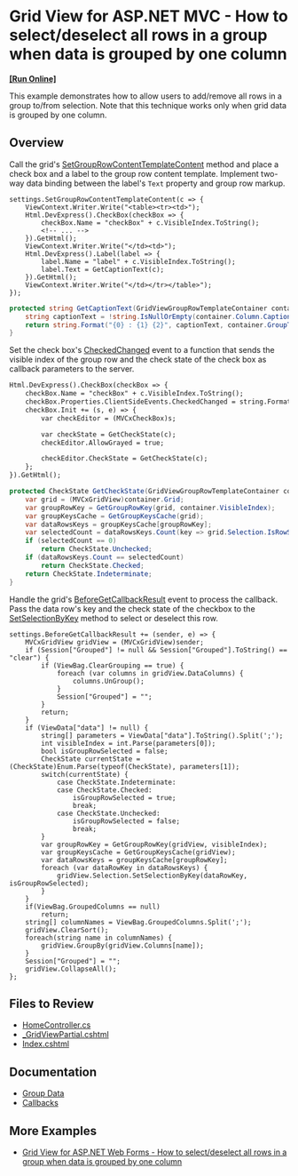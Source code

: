 # Grid View for ASP.NET MVC - How to select/deselect all rows in a group when data is grouped by one column
<!-- run online -->
**[[Run Online]](https://codecentral.devexpress.com/t362032/)**
<!-- run online end -->

This example demonstrates how to allow users to add/remove all rows in a group to/from selection. Note that this technique works only when grid data is grouped by one column.

## Overview

Call the grid's [SetGroupRowContentTemplateContent](https://docs.devexpress.com/AspNetMvc/DevExpress.Web.Mvc.MVCxGridViewProperties.SetGroupRowContentTemplateContent.overloads) method and place a check box and a label to the group row content template. Implement two-way data binding between the label's `Text` property and group row markup.

```cshtml
settings.SetGroupRowContentTemplateContent(c => {
    ViewContext.Writer.Write("<table><tr><td>");
    Html.DevExpress().CheckBox(checkBox => {
        checkBox.Name = "checkBox" + c.VisibleIndex.ToString();
        <!-- ... -->
    }).GetHtml();
    ViewContext.Writer.Write("</td><td>");
    Html.DevExpress().Label(label => {
        label.Name = "label" + c.VisibleIndex.ToString();
        label.Text = GetCaptionText(c);
    }).GetHtml();
    ViewContext.Writer.Write("</td></tr></table>");
});
```

```cs
protected string GetCaptionText(GridViewGroupRowTemplateContainer container) {
    string captionText = !string.IsNullOrEmpty(container.Column.Caption) ? container.Column.Caption : container.Column.FieldName;
    return string.Format("{0} : {1} {2}", captionText, container.GroupText, container.SummaryText);
}
```

Set the check box's [CheckedChanged](https://docs.devexpress.com/AspNet/DevExpress.Web.CheckEditClientSideEvents.CheckedChanged) event to a function that sends the visible index of the group row and the check state of the check box as callback parameters to the server.

```aspx
Html.DevExpress().CheckBox(checkBox => {
    checkBox.Name = "checkBox" + c.VisibleIndex.ToString();
    checkBox.Properties.ClientSideEvents.CheckedChanged = string.Format("function(s, e){{ {0}.PerformCallback({{parameters: '{1};' + s.GetCheckState()}}); }}", settings.Name, c.VisibleIndex);
    checkBox.Init += (s, e) => {
        var checkEditor = (MVCxCheckBox)s;

        var checkState = GetCheckState(c);
        checkEditor.AllowGrayed = true;

        checkEditor.CheckState = GetCheckState(c);
    };
}).GetHtml();
```

```cs
protected CheckState GetCheckState(GridViewGroupRowTemplateContainer container) {
    var grid = (MVCxGridView)container.Grid;
    var groupRowKey = GetGroupRowKey(grid, container.VisibleIndex);
    var groupKeysCache = GetGroupKeysCache(grid);
    var dataRowsKeys = groupKeysCache[groupRowKey];
    var selectedCount = dataRowsKeys.Count(key => grid.Selection.IsRowSelectedByKey(key));
    if (selectedCount == 0)
        return CheckState.Unchecked;
    if (dataRowsKeys.Count == selectedCount)
        return CheckState.Checked;
    return CheckState.Indeterminate;
}
```

Handle the grid's [BeforeGetCallbackResult](https://docs.devexpress.com/AspNetMvc/DevExpress.Web.Mvc.GridSettingsBase.BeforeGetCallbackResult) event to process the callback. Pass the data row's key and the check state of the checkbox to the [SetSelectionByKey](https://docs.devexpress.com/AspNet/DevExpress.Web.Data.WebDataSelection.SetSelectionByKey(System.Object-System.Boolean)) method to select or deselect this row.

```cshtml
settings.BeforeGetCallbackResult += (sender, e) => {
    MVCxGridView gridView = (MVCxGridView)sender;
    if (Session["Grouped"] != null && Session["Grouped"].ToString() == "clear") {
        if (ViewBag.ClearGrouping == true) {
            foreach (var columns in gridView.DataColumns) {
                columns.UnGroup();
            }
            Session["Grouped"] = "";
        }
        return;
    }
    if (ViewData["data"] != null) {
        string[] parameters = ViewData["data"].ToString().Split(';');
        int visibleIndex = int.Parse(parameters[0]);
        bool isGroupRowSelected = false;
        CheckState currentState = (CheckState)Enum.Parse(typeof(CheckState), parameters[1]);
        switch(currentState) {
            case CheckState.Indeterminate:
            case CheckState.Checked:
                isGroupRowSelected = true;
                break;
            case CheckState.Unchecked:
                isGroupRowSelected = false;
                break;
        }
        var groupRowKey = GetGroupRowKey(gridView, visibleIndex);
        var groupKeysCache = GetGroupKeysCache(gridView);
        var dataRowsKeys = groupKeysCache[groupRowKey];
        foreach (var dataRowKey in dataRowsKeys) {
            gridView.Selection.SetSelectionByKey(dataRowKey, isGroupRowSelected);
        }
    }
    if(ViewBag.GroupedColumns == null)
        return;
    string[] columnNames = ViewBag.GroupedColumns.Split(';');
    gridView.ClearSort();
    foreach(string name in columnNames) {
        gridView.GroupBy(gridView.Columns[name]);
    }
    Session["Grouped"] = "";
    gridView.CollapseAll();
};
```

## Files to Review

* [HomeController.cs](./CS/Controllers/HomeController.cs)
* [_GridViewPartial.cshtml](./CS/Views/Home/_GridViewPartial.cshtml)
* [Index.cshtml](./CS/Views/Home/Index.cshtml)

## Documentation

* [Group Data](https://docs.devexpress.com/AspNet/3715/components/grid-view/concepts/group-data)
* [Callbacks](https://docs.devexpress.com/AspNet/402559/common-concepts/callbacks)

## More Examples

* [Grid View for ASP.NET Web Forms - How to select/deselect all rows in a group when data is grouped by one column](https://github.com/DevExpress-Examples/asp-net-web-forms-gridview-select-deselect-all-rows-in-a-group)
